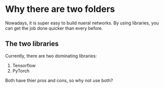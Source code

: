 # Why there are two folders
Nowadays, it is super easy to build nueral networks. 
By using libraries, you can get the job done quicker than every before.
## The two libraries
Currently, there are two dominating libraries:
1. Tensorflow
2. PyTorch

Both have thier pros and cons, so why not use both?
